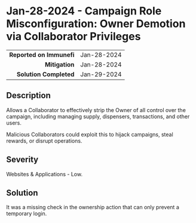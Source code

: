 # Jan-28-2024 - Campaign Role Misconfiguration: Owner Demotion via Collaborator Privileges

|                          |             |
| -----------------------: | :---------- |
| **Reported on Immunefi** | Jan-28-2024 |
|           **Mitigation** | Jan-28-2024 |
|   **Solution Completed** | Jan-29-2024 |

## Description

Allows a Collaborator to effectively strip the Owner of all control over the campaign, including managing supply, dispensers, transactions, and other users.

Malicious Collaborators could exploit this to hijack campaigns, steal rewards, or disrupt operations.

## Severity

Websites & Applications - Low.

## Solution

It was a missing check in the ownership action that can only prevent a temporary login.
